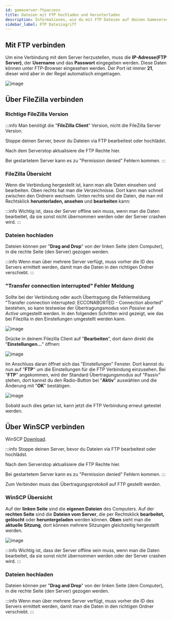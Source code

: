 ```yaml
---
id: gameserver-ftpaccess
title: Dateien mit FTP hochladen und herunterladen
description: Informationen, wie du mit FTP Dateien auf deinen Gameserver von ZAP-Hosting hoch- und runterladen kannst - ZAP-Hosting.com Dokumentation
sidebar_label: FTP Dateizugriff
---
```


## Mit FTP verbinden

Um eine Verbindung mit dem Server herzustellen, muss die **IP-Adresse(FTP Server)**, der **Username** und das **Passwort** eingegeben werden. Diese Daten können unter FTP-Browser eingesehen werden. Der Port ist immer **21**, dieser wird aber in der Regel automatisch eingetragen.

![image](https://user-images.githubusercontent.com/13604413/159184693-261d0660-4cfb-472e-b3bb-945ab6a33346.png)

## Über FileZilla verbinden
### Richtige FileZilla Version
:::info
Man benötigt die "**FileZilla Client**" Version, nicht die FileZilla Server Version. 


Stoppe deinen Server, bevor du Dateien via FTP bearbeitest oder hochlädst.

Nach dem Serverstop aktualisiere die FTP Rechte hier.

Bei gestartetem Server kann es zu "Permission denied" Fehlern kommen.
:::

### FileZilla Übersicht

Wenn die Verbindung hergestellt ist, kann man alle Daten einsehen und bearbeiten. Oben rechts hat man die Verzeichnisse. Dort kann man schnell zwischen den Ordnern wechseln. Unten rechts sind die Daten, die man mit Rechtsklick **herunterladen, ansehen** und **bearbeiten** kann:

:::info
Wichtig ist, dass der Server offline sein muss, wenn man die Daten bearbeitet, da sie sonst nicht übernommen werden oder der Server crashen wird.
:::



### Dateien hochladen

Dateien können per "**Drag and Drop**" von der linken Seite (dem Computer), in die rechte Seite (den Server) gezogen werden. 

:::info
Wenn man über mehrere Server verfügt, muss vorher die ID des Servers ermittelt werden, damit man die Daten in den richtigen Ordner verschiebt.
:::

### "Transfer connection interrupted" Fehler Meldung

Sollte bei der Verbindung oder auch Übertragung die Fehlermeldung "Transfer connection interrupted: ECCONABORTED - Connection aborted" bestehen, so kann testweise der Übertragungsmodus von *Passive* auf *Active* umgestellt werden.
In den folgenden Schritten wird gezeigt, wie das bei Filezilla in den Einstellungen umgestellt werden kann.

![image](https://user-images.githubusercontent.com/13604413/159184695-c03a49df-113a-4435-b253-5418843f150c.png)

Drücke in deinem Filezilla Client auf "**Bearbeiten**", dort dann direkt die "**Einstellungen...**" öffnen:

![image](https://user-images.githubusercontent.com/13604413/159184700-af55e7e0-484f-4992-8b56-d0cdedc3ddf0.png)

Im Anschluss daran öffnet sich das "Einstellungen" Fenster. Dort kannst du nun auf "**FTP**" um die Einstellungen für die FTP Verbindung einzusehen.
Bei "**FTP**" angekommen, wird der Standard Übertragungsmodus auf  "Passiv" stehen, dort kannst du den Radio-Button bei "**Aktiv**" auswählen und die Änderung mit "**OK**" bestätigen.

![image](https://user-images.githubusercontent.com/13604413/159184704-95564d7c-f103-45a5-894e-fa24c8af54f7.png)

Sobald auch dies getan ist, kann jetzt die FTP Verbindung erneut getestet werden.

## Über WinSCP verbinden

WinSCP [Download](https://winscp.net/eng/index.php).

:::info
Stoppe deinen Server, bevor du Dateien via FTP bearbeitest oder hochlädst.

Nach dem Serverstop aktualisiere die FTP Rechte hier.

Bei gestartetem Server kann es zu "Permission denied" Fehlern kommen.
:::

Zum Verbinden muss das Übertragungsprotokoll auf FTP gestellt werden.

### WinSCP Übersicht

Auf der **linken Seite** sind die **eigenen Dateien** des Computers. Auf der **rechten Seite** sind die **Dateien vom Server**, die per Rechtsklick **bearbeitet, gelöscht** oder **heruntergeladen** werden können. **Oben** sieht man die **aktuelle Sitzung**, dort können mehrere Sitzungen gleichzeitig hergestellt werden.

![image](https://user-images.githubusercontent.com/13604413/159184711-6ca6c2d0-03f8-4c35-8e8e-dbf46f40afe5.png)


:::info
Wichtig ist, dass der Server offline sein muss, wenn man die Daten bearbeitet, da sie sonst nicht übernommen werden oder der Server crashen wird.
:::

### Dateien hochladen

Dateien können per "**Drag and Drop**" von der linken Seite (dem Computer), in die rechte Seite (den Server) gezogen werden. 

:::info
Wenn man über mehrere Server verfügt, muss vorher die ID des Servers ermittelt werden, damit man die Daten in den richtigen Ordner verschiebt.
:::

